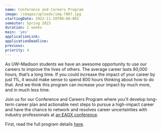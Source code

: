 ```yaml
---
name: Conference and Careers Program
image: /images/uploads/img-7867.jpg
startingDate: 2022-11-20T00:00:00Z
semester: Spring 2023
duration: 2 weeks
main: 'yes'
applicationLink:
applicationDeadline:
previous:
priority: 4
---
```

As UW–Madison students we have an awesome opportunity to use our careers to improve the lives of others. The average career lasts 80,000 hours, that’s a long time. If you could increase the impact of your career by just 1%, it would make sense to spend 800 hours thinking about how to do that. And we think this program can increase your impact by much more, and in much less time.

Join us for our Conference and Careers Program where you'll develop long-term career plan and actionable next steps to pursue a high-impact career and have the chance to network and resolves career uncertainties with industry professionals at <a target="_blank" rel="noopener" href="https://www.effectivealtruism.org/ea-global">an EAGX conference</a>.

First, read the full program details [here](https://www.notion.so/outreach-handbook/Career-Planning-Program-28f7534cb6e947f0ad896726005215b0).